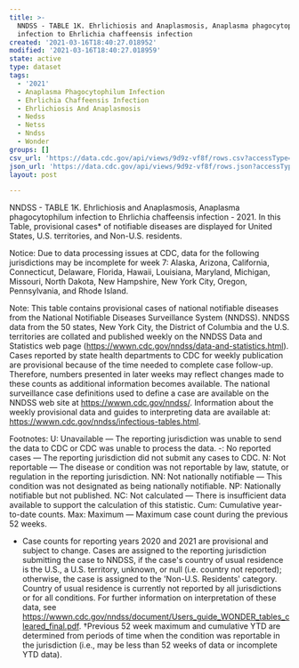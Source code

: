 ```yaml
---
title: >-
  NNDSS - TABLE 1K. Ehrlichiosis and Anaplasmosis, Anaplasma phagocytophilum
  infection to Ehrlichia chaffeensis infection
created: '2021-03-16T18:40:27.018952'
modified: '2021-03-16T18:40:27.018959'
state: active
type: dataset
tags:
  - '2021'
  - Anaplasma Phagocytophilum Infection
  - Ehrlichia Chaffeensis Infection
  - Ehrlichiosis And Anaplasmosis
  - Nedss
  - Netss
  - Nndss
  - Wonder
groups: []
csv_url: 'https://data.cdc.gov/api/views/9d9z-vf8f/rows.csv?accessType=DOWNLOAD'
json_url: 'https://data.cdc.gov/api/views/9d9z-vf8f/rows.json?accessType=DOWNLOAD'
layout: post

---
```

NNDSS - TABLE 1K. Ehrlichiosis and Anaplasmosis, Anaplasma phagocytophilum infection to Ehrlichia chaffeensis infection - 2021. In this Table, provisional cases* of notifiable diseases are displayed for United States, U.S. territories, and Non-U.S. residents.

Notice: Due to data processing issues at CDC, data for the following jurisdictions may be incomplete for week 7: Alaska, Arizona, California, Connecticut, Delaware, Florida, Hawaii, Louisiana, Maryland, Michigan, Missouri, North Dakota, New Hampshire, New York City, Oregon, Pennsylvania, and Rhode Island.

Note: 
This table contains provisional cases of national notifiable diseases from the National Notifiable Diseases Surveillance System (NNDSS). NNDSS data from the 50 states, New York City, the District of Columbia and the U.S. territories are collated and published weekly on the NNDSS Data and Statistics web page (https://wwwn.cdc.gov/nndss/data-and-statistics.html). Cases reported by state health departments to CDC for weekly publication are provisional because of the time needed to complete case follow-up. Therefore, numbers presented in later weeks may reflect changes made to these counts as additional information becomes available. The national surveillance case definitions used to define a case are available on the NNDSS web site at https://wwwn.cdc.gov/nndss/. Information about the weekly provisional data and guides to interpreting data are available at: https://wwwn.cdc.gov/nndss/infectious-tables.html. 

Footnotes:
U: Unavailable — The reporting jurisdiction was unable to send the data to CDC or CDC was unable to process the data.
-: No reported cases — The reporting jurisdiction did not submit any cases to CDC.
N: Not reportable — The disease or condition was not reportable by law, statute, or regulation in the reporting jurisdiction.
NN: Not nationally notifiable — This condition was not designated as being nationally notifiable.
NP: Nationally notifiable but not published.
NC: Not calculated — There is insufficient data available to support the calculation of this statistic.
Cum: Cumulative year-to-date counts.
 Max: Maximum — Maximum case count during the previous 52 weeks.
  * Case counts for reporting years 2020 and 2021 are provisional and subject to change. Cases are assigned to the reporting jurisdiction submitting the case to NNDSS, if the case's country of usual residence is the U.S., a U.S. territory, unknown, or null (i.e. country not reported); otherwise, the case is assigned to the 'Non-U.S. Residents' category. Country of usual residence is currently not reported by all jurisdictions or for all conditions. For further information on interpretation of these data, see https://wwwn.cdc.gov/nndss/document/Users_guide_WONDER_tables_cleared_final.pdf.
†Previous 52 week maximum and cumulative YTD are determined from periods of time when the condition was reportable in the jurisdiction (i.e., may be less than 52 weeks of data or incomplete YTD data).
